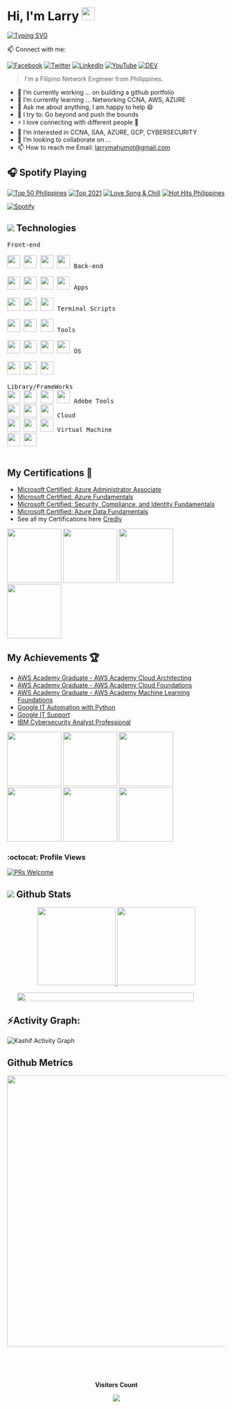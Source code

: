 # Hi, I'm Larry <img src="https://raw.githubusercontent.com/MartinHeinz/MartinHeinz/master/wave.gif" width="30px">

[![Typing SVG](https://readme-typing-svg.herokuapp.com?font=neuropol&color=%234E14B8&size=24&lines=I'am+Filipino+IT+Specialist.;Cyber+Security+Analyst;Cloud+Data+Engineer)](https://git.io/typing-svg)

📫 Connect with me:

[![Facebook](https://img.shields.io/badge/facebook-%231877F2.svg?&style=for-the-badge&logo=facebook&logoColor=white)](https://www.facebook.com/larrymahumot/) [![Twitter](https://img.shields.io/badge/twitter-%231DA1F2.svg?&style=for-the-badge&logo=twitter&logoColor=white)](https://twitter.com/larrymahumot) [![LinkedIn](https://img.shields.io/badge/linkedin-%230077B5.svg?&style=for-the-badge&logo=linkedin&logoColor=white)](https://www.linkedin.com/in/larrymahumot/) [![YouTube](https://img.shields.io/badge/youtube-%23FF0000.svg?&style=for-the-badge&logo=youtube&logoColor=white)](https://youtube.com/larrymahumot) [![DEV](https://img.shields.io/badge/DEV-%23000000.svg?&style=for-the-badge&logo=dev.to&logoColor=white)](https://dev.to/larrymahumot) 

> I'm a Filipino Network Engineer from Philippines.
> 

- 🔭 I’m currently working ... on building a github portfolio
- 🌱 I’m currently learning ... Networking CCNA, AWS, AZURE
- 💬 Ask me about anything, I am happy to help :smile:
- 🧗 I try to: Go beyond and push the bounds
- ⚡ I love connecting with different people :raised_hands:
- 👀 I’m interested in CCNA, SAA, AZURE, GCP, CYBERSECURITY
- 💞️ I’m looking to collaborate on ...
- 📫 How to reach me Email: larrymahumot@gmail.com

## 🎧 Spotify Playing

[![Top 50 Philippines](https://img.shields.io/badge/Top%2050%20Philippines-%231DB954.svg?&style=flat-square&logo=spotify&logoColor=white)](https://open.spotify.com/playlist/37i9dQZEVXbNBz9cRCSFkY) [![Top 2021](https://img.shields.io/badge/Top%20%202021-%231DB954.svg?&style=flat-square&logo=spotify&logoColor=white)](https://open.spotify.com/playlist/06S64oWn7uGnfGrwjh5IWb) [![Love Song & Chill](https://img.shields.io/badge/Love%20Song%20&%20Chill-%231DB954.svg?&style=flat-square&logo=spotify&logoColor=white)](https://open.spotify.com/playlist/4QuJ2DbcTe7R8lzqfNXz7v) [![Hot Hits Philippines](https://img.shields.io/badge/Hot%20Hits%20Philippines-%231DB954.svg?&style=flat-square&logo=spotify&logoColor=white)](https://open.spotify.com/playlist/37i9dQZF1DXcZQSjptOQtk)

[![Spotify](https://spotify-now-playing-1.vercel.app/api/spotify-playing)](https://open.spotify.com/user/21yk3oaoukqj62nfwxwhv26fq)

## <img src="https://img.icons8.com/nolan/25/computer.png"/> Technologies
<kbd>
   <kbd>Front-end</kbd>
    <br>
    <br>
    <img width="30px" src="https://cdn.jsdelivr.net/gh/devicons/devicon/icons/html5/html5-original.svg" /> 
    <img width="30px" src="https://cdn.jsdelivr.net/gh/devicons/devicon/icons/css3/css3-plain.svg" /> 
    <img width="30px" src="https://cdn.jsdelivr.net/gh/devicons/devicon/icons/sass/sass-original.svg" /> 
    <img width="30px" src="https://cdn.jsdelivr.net/gh/devicons/devicon/icons/javascript/javascript-original.svg" />
  </kbd>
  <kbd>
    <kbd>Back-end</kbd>
    <br>
    <br>
    <img width="30px" src="https://cdn.jsdelivr.net/gh/devicons/devicon/icons/php/php-original.svg" />
    <img width="30px" src="https://cdn.jsdelivr.net/gh/devicons/devicon/icons/typescript/typescript-original.svg" />
    <img width="30px" src="https://cdn.jsdelivr.net/gh/devicons/devicon/icons/nodejs/nodejs-original.svg" />
    <img width="30px" src="https://cdn.jsdelivr.net/gh/devicons/devicon/icons/rails/rails-original-wordmark.svg" />
  </kbd>
  <kbd>
    <kbd>Apps</kbd>
    <br>
    <br>
    <img width="30px" src="https://cdn.jsdelivr.net/gh/devicons/devicon/icons/java/java-original.svg" />
    <img width="30px" src="https://cdn.jsdelivr.net/gh/devicons/devicon/icons/kotlin/kotlin-original.svg" />
    <img width="30px" src="https://cdn.jsdelivr.net/gh/devicons/devicon/icons/dart/dart-original.svg" />
  </kbd>
  <kbd>
    <kbd>Terminal Scripts</kbd>
    <br>
    <br>
    <img width="30px" src="https://cdn.jsdelivr.net/gh/devicons/devicon/icons/python/python-plain.svg" />
    <img width="30px" src="https://cdn.jsdelivr.net/gh/devicons/devicon/icons/bash/bash-original.svg" />
    <img width="30px" src="https://cdn.jsdelivr.net/gh/devicons/devicon/icons/ruby/ruby-original.svg" />
  </kbd>
  <kbd>
    <kbd>Tools</kbd>
    <br>
    <br>
    <img width="30px" src="https://cdn.jsdelivr.net/gh/devicons/devicon/icons/vscode/vscode-original.svg" />
    <img width="30px" src="https://github.com/termux/termux-app/raw/master/app/src/main/res/mipmap-xxxhdpi/ic_launcher.png" />
    <img width="30px" src="https://upload.wikimedia.org/wikipedia/commons/thumb/b/b2/Repl.it_logo.svg/512px-Repl.it_logo.svg.png">
    <img width="30px" src="https://img.icons8.com/fluent/42/000000/sublime-text.png">
  </kbd>
  <kbd>
    <kbd>OS</kbd>
    <br>
    <br>
    <img width="30px" src="https://cdn.jsdelivr.net/gh/devicons/devicon/icons/linux/linux-original.svg" />
    <img width="30px" src="https://cdn.jsdelivr.net/gh/devicons/devicon/icons/android/android-original.svg" />
    <img width="30px" src="https://cdn.jsdelivr.net/gh/devicons/devicon/icons/windows8/windows8-original.svg" />
  </kbd>
<br><br>
  <kbd>
    <kbd>Library/FrameWorks</kbd>
    <br>
    <img width="30px" src="https://cdn.jsdelivr.net/gh/devicons/devicon/icons/tailwindcss/tailwindcss-plain.svg" />
    <img width="30px" src="https://cdn.jsdelivr.net/gh/devicons/devicon/icons/bootstrap/bootstrap-original.svg" />
    <img width="30px" src="https://cdn.jsdelivr.net/gh/devicons/devicon/icons/react/react-original.svg" />
    <img width="30px" src="https://cdn.jsdelivr.net/gh/devicons/devicon/icons/vuejs/vuejs-original.svg" />
  </kbd>
  <kbd>
    <kbd>Adobe Tools</kbd>
    <br>
    <img width="30px" src="https://img.icons8.com/color/42/000000/adobe-photoshop.png" />
    <img width="30px" src="https://img.icons8.com/color/42/000000/adobe-illustrator.png" />
    <img width="30px" src="https://img.icons8.com/color/42/000000/adobe-premiere-pro--v1.png" />
  </kbd>
  <kbd>
    <kbd>Cloud</kbd>
    <br>
    <img width="30px" src="https://img.icons8.com/color/42/000000/amazon-web-services.png" />
    <img width="30px" src="https://img.icons8.com/color/42/000000/google-cloud.png" />
    <img width="30px" src="https://img.icons8.com/color/42/000000/azure-1.png" />
  </kbd>
  <kbd>
    <kbd>Virtual Machine</kbd>
    <br>
    <img width="30px" src="https://img.icons8.com/color/42/000000/virtualbox.png" />
    <img width="30px" src="https://img.icons8.com/color/42/000000/old-vmware-logo.png" />
  </kbd>
  <br/>
  <br/>

##  **My Certifications 🏅**
- [Microsoft Certified: Azure Administrator Associate](https://www.credly.com/badges/68f70689-6b23-4d5c-b5d5-8768b47c1a0c/public_url)
- [Microsoft Certified: Azure Fundamentals](https://www.credly.com/badges/80dd022b-b671-41b4-9aa5-ea05208f90cf/public_url)
- [Microsoft Certified: Security, Compliance, and Identity Fundamentals](https://www.credly.com/badges/d421b608-789d-4185-9a82-b1e6b0b2e8be/public_url)
- [Microsoft Certified: Azure Data Fundamentals](https://www.credly.com/badges/dbc71e69-fb2e-4434-95f9-c02e4e23c517/public_url)
- See all my Certifications here [Credly](https://www.credly.com/users/larrymahumot)

<p align="left">
  <img src="https://images.credly.com/size/340x340/images/336eebfc-0ac3-4553-9a67-b402f491f185/azure-administrator-associate-600x600.png" width="125" height="125">
  <img src="https://images.credly.com/size/340x340/images/be8fcaeb-c769-4858-b567-ffaaa73ce8cf/image.png" width="125" height="125">
  <img src="https://images.credly.com/size/340x340/images/fc1352af-87fa-4947-ba54-398a0e63322e/security-compliance-and-identity-fundamentals-600x600.png" width="125" height="125">
  <img src="https://images.credly.com/size/340x340/images/70eb1e3f-d4de-4377-a062-b20fb29594ea/azure-data-fundamentals-600x600.png" width="125" height="125">
</p>

##  **My Achievements 🏆**
- [AWS Academy Graduate - AWS Academy Cloud Architecting](https://www.credly.com/badges/b2d7d935-76d1-4136-ae19-88a1e693bac1/public_url)
- [AWS Academy Graduate - AWS Academy Cloud Foundations](https://www.credly.com/badges/3c96b578-9ff7-4918-b361-10a81471db94/public_url)
- [AWS Academy Graduate - AWS Academy Machine Learning Foundations](https://www.credly.com/badges/2d1d2fca-4d47-479a-b529-71f7a20181ea/public_url)
- [Google IT Automation with Python](https://www.credly.com/badges/99933589-c224-46c1-97c1-19489fb5fd60/public_url)
- [Google IT Support](https://www.credly.com/badges/6dc7258f-0381-410e-af36-14fc47ed60ee/public_url)
- [IBM Cybersecurity Analyst Professional](https://www.credly.com/badges/05944674-cdd9-4c84-b689-3fbae4f7e6bb/public_url)

<p align="left">
  <img src="https://images.credly.com/size/340x340/images/2f7b0627-48a0-4894-8d46-3245bdfe0463/image.png" width="125" height="125">
    <img src="https://images.credly.com/size/340x340/images/73e4a58b-a8ef-41a3-a7db-9183dd269882/image.png" width="125" height="125">
      <img src="https://images.credly.com/size/340x340/images/254b883a-44a3-4cec-b6f2-946a80522b39/image.png" width="125" height="125">
       <img src="https://images.credly.com/size/340x340/images/efbdc0d6-b46e-4e3c-8cf8-2314d8a5b971/GCC_badge_python_1000x1000.png" width="125" height="125">
        <img src="https://images.credly.com/size/340x340/images/ae2f5bae-b110-4ea1-8e26-77cf5f76c81e/GCC_badge_IT_Support_1000x1000.png" width="125" height="125">
         <img src="https://images.credly.com/size/340x340/images/a850079a-75bb-41e1-adae-dedfabcf597c/Professional_Certificate_-_IBM_Cybersecurity_Analyst.png" width="125" height="125">

### :octocat: Profile Views

[![PRs Welcome](https://komarev.com/ghpvc/?username=larrymahumot&label=Profile%20views&color=0e75b6&style=flat)](https://github.com/larrymahumot)

## <img src="https://img.icons8.com/nolan/26/github.png"/> Github Stats
<div align="center">
<p align="center">
<a href="https://github.com/larrymahumot">
  <img height="180em" src="https://github-readme-stats.vercel.app/api?username=larrymahumot&show_icons=true&theme=algolia&include_all_commits=true&count_private=true"/>
  <img height="180em" src="https://github-readme-stats-eight-theta.vercel.app/api/top-langs/?username=larrymahumot&layout=compact&langs_count=8&theme=algolia"/>
 </a>
</p>
</div>
<div align="center" style="display: flex; ">
<img src="https://streak-stats.demolab.com?user=larrymahumot&_border=true&theme=dark&hide_border=true&theme=react" style="width: 90%" />
</div>

<h2 align="left">⚡Activity Graph:</h2>
  <a><img alt="Kashif Activity Graph" src="https://github-readme-activity-graph.cyclic.app/graph?username=larrymahumot&theme=react-dark&hide_border=true" /></a>

## Github Metrics
<p align="center">
	<img width="625em" src="https://github.com/larrymahumot/larrymahumot/blob/main/github-metrics.svg" />
</p>
<br><br>
<div align="center">
<br><p align="centre"><b>Visitors Count</b></p>  
<p align="center"><img align="center" src="https://profile-counter.glitch.me/{larrymahumot}/count.svg" /></p> 
</div>










